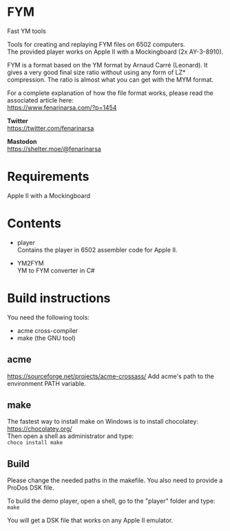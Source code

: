 # FYM
Fast YM tools  

Tools for creating and replaying FYM files on 6502 computers.  
The provided player works on Apple II with a Mockingboard (2x AY-3-8910).  

FYM is a format based on the YM format by Arnaud Carré (Leonard). It gives a very good final size ratio without using any form of LZ* compression. The ratio is almost what you can get with the MYM format.

For a complete explanation of how the file format works, please read the associated article here:  
https://www.fenarinarsa.com/?p=1454   

**Twitter**  
https://twitter.com/fenarinarsa  

**Mastodon**  
https://shelter.moe/@fenarinarsa


# Requirements

Apple II with a Mockingboard  


# Contents

- player  
Contains the player in 6502 assembler code for Apple II.

- YM2FYM  
YM to FYM converter in C#


# Build instructions

You need the following tools:  
- acme cross-compiler  
- make (the GNU tool)  

## acme

https://sourceforge.net/projects/acme-crossass/
Add acme's path to the environment PATH variable. 

## make

The fastest way to install make on Windows is to install chocolatey:  
https://chocolatey.org/  
Then open a shell as administrator and type:  
`choco install make`

## Build

Please change the needed paths in the makefile. You also need to provide a ProDos DSK file.

To build the demo player, open a shell, go to the "player" folder and type:  
`make`

You will get a DSK file that works on any Apple II emulator.

